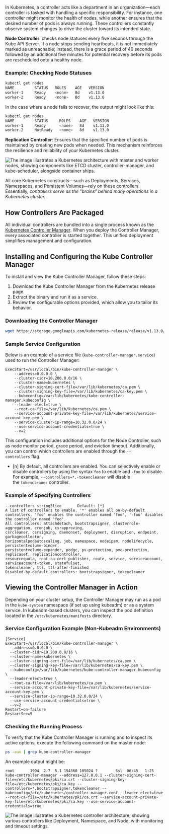In Kubernetes, a controller acts like a department in an organization—each controller is tasked with handling a specific responsibility. For instance, one controller might monitor the health of nodes, while another ensures that the desired number of pods is always running. These controllers constantly observe system changes to drive the cluster toward its intended state.

**Node Controller**: checks node statuses every five seconds through the Kube API Server. If a node stops sending heartbeats, it is not immediately marked as unreachable; instead, there is a grace period of 40 seconds followed by an additional five minutes for potential recovery before its pods are rescheduled onto a healthy node.

### Example: Checking Node Statuses

```bash
kubectl get nodes
NAME         STATUS   ROLES    AGE   VERSION
worker-1     Ready    <none>   8d    v1.13.0
worker-2     Ready    <none>   8d    v1.13.0
```

In the case where a node fails to recover, the output might look like this:

```bash
kubectl get nodes
NAME         STATUS     ROLES    AGE   VERSION
worker-1     Ready      <none>   8d    v1.13.0
worker-2     NotReady   <none>   8d    v1.13.0
```

**Replication Controller**: Ensures that the specified number of pods is maintained by creating new pods when needed. This mechanism reinforces the resilience and reliability of your Kubernetes cluster.

![The image illustrates a Kubernetes architecture with master and worker nodes, showing components like ETCD cluster, controller-manager, and kube-scheduler, alongside container ships.](https://kodekloud.com/kk-media/image/upload/v1752869721/notes-assets/images/CKA-Certification-Course-Certified-Kubernetes-Administrator-Kube-Controller-Manager/frame_20.jpg)

All core Kubernetes constructs—such as Deployments, Services, Namespaces, and Persistent Volumes—rely on these controllers. Essentially, _controllers serve as the "brains" behind many operations in a Kubernetes cluster._

## How Controllers Are Packaged

All individual controllers are bundled into a single process known as the <u>Kubernetes Controller Manager</u>. When you deploy the Controller Manager, every associated controller is started together. This unified deployment simplifies management and configuration.

## Installing and Configuring the Kube Controller Manager

To install and view the Kube Controller Manager, follow these steps:

1. Download the Kube Controller Manager from the Kubernetes release page.
2. Extract the binary and run it as a service.
3. Review the configurable options provided, which allow you to tailor its behavior.

### Downloading the Controller Manager

```bash
wget https://storage.googleapis.com/kubernetes-release/release/v1.13.0/bin/linux/amd64/kube-controller-manager
```

### Sample Service Configuration

Below is an example of a service file (`kube-controller-manager.service`) used to run the Controller Manager:

```
ExecStart=/usr/local/bin/kube-controller-manager \
    --address=0.0.0.0 \
    --cluster-cidr=10.200.0.0/16 \
    --cluster-name=kubernetes \
    --cluster-signing-cert-file=/var/lib/kubernetes/ca.pem \
    --cluster-signing-key-file=/var/lib/kubernetes/ca-key.pem \
    --kubeconfig=/var/lib/kubernetes/kube-controller-manager.kubeconfig \
    --leader-elect=true \
    --root-ca-file=/var/lib/kubernetes/ca.pem \
    --service-account-private-key-file=/var/lib/kubernetes/service-account-key.pem \
    --service-cluster-ip-range=10.32.0.0/24 \
    --use-service-account-credentials=true \
    --v=2
```

This configuration includes additional options for the Node Controller, such as node monitor period, grace period, and eviction timeout. Additionally, you can control which controllers are enabled through the `--controllers` flag.

- [n] By default, all controllers are enabled. You can selectively enable or disable controllers by using the syntax `foo` to enable and `-foo` to disable. For example, `--controllers=*,-tokencleaner` will disable the `tokencleaner` controller.

### Example of Specifying Controllers

```
--controllers stringSlice       Default: [*]
A list of controllers to enable. '*' enables all on-by-default controllers, 'foo' enables the controller named 'foo', '-foo' disables the controller named 'foo'.
All controllers: attachdetach, bootstrapsigner, clusterrole-aggregation, cronjob, csrapproving,
csrcleaner, csrsigning, daemonset, deployment, disruption, endpoint, garbagecollector,
horizontalpodautoscaling, job, namespace, nodeipam, nodelifecycle, persistentvolume-binder,
persistentvolume-expander, podgc, pv-protection, pvc-protection, replicaset, replicationcontroller,
resourcequota, root-ca-cert-publisher, route, service, serviceaccount, serviceaccount-token, statefulset,
tokencleaner, ttl, ttl-after-finished
Disabled-by-default controllers: bootstrapsigner, tokencleaner
```

## Viewing the Controller Manager in Action

Depending on your cluster setup, the Controller Manager may run as a pod in the `kube-system` namespace (if set up using kubeadm) or as a system service. In kubeadm-based clusters, you can inspect the pod definition located in the `/etc/kubernetes/manifests` directory.

### Service Configuration Example (Non-Kubeadm Environments)

```
[Service]
ExecStart=/usr/local/bin/kube-controller-manager \
  --address=0.0.0.0 \
  --cluster-cidr=10.200.0.0/16 \
  --cluster-name=kubernetes \
  --cluster-signing-cert-file=/var/lib/kubernetes/ca.pem \
  --cluster-signing-key-file=/var/lib/kubernetes/ca-key.pem \
  --kubeconfig=/var/lib/kubernetes/kube-controller-manager.kubeconfig \
  --leader-elect=true \
  --root-ca-file=/var/lib/kubernetes/ca.pem \
  --service-account-private-key-file=/var/lib/kubernetes/service-account-key.pem \
  --service-cluster-ip-range=10.32.0.0/24 \
  --use-service-account-credentials=true \
  --v=2
Restart=on-failure
RestartSec=5
```

### Checking the Running Process

To verify that the Kube Controller Manager is running and to inspect its active options, execute the following command on the master node:

``` bash
ps -aux | grep kube-controller-manager
```

An example output might be:

```
root       1994  2.7  5.1 154360 105024 ?        Ssl  06:45   1:25 kube-controller-manager --address=127.0.0.1 --cluster-signing-cert-file=/etc/kubernetes/pki/ca.crt --cluster-signing-key-file=/etc/kubernetes/pki/ca.key --controllers=*,bootstrapsigner,tokencleaner --kubeconfig=/etc/kubernetes/controller-manager.conf --leader-elect=true --root-ca-file=/etc/kubernetes/pki/ca.crt --service-account-private-key-file=/etc/kubernetes/pki/sa.key --use-service-account-credentials=true
```

![The image illustrates a Kubernetes controller architecture, showing various controllers like Deployment, Namespace, and Node, with monitoring and timeout settings.](https://kodekloud.com/kk-media/image/upload/v1752869722/notes-assets/images/CKA-Certification-Course-Certified-Kubernetes-Administrator-Kube-Controller-Manager/frame_150.jpg)